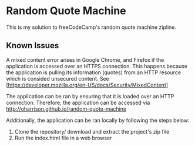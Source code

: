 # Random Quote Machine

This is my solution to freeCodeCamp's random quote machine zipline.

## Known Issues
A mixed content error arises in Google Chrome, and Firefox if the application is accessed over an HTTPS connection. This happens because the application is pulling its information (quotes) from an HTTP resource which is consided unsecured content. See [https://developer.mozilla.org/en-US/docs/Security/MixedContent]

The application can be ran by ensuring that it is loaded over an HTTP connection. Therefore, the application can be accessed via http://oharrison.github.io/random-quote-machine

Additionally, the application can be ran locally by following the steps below:
<ol>
  <li>Clone the repository/ download and extract the project's zip file</li>
  <li>Run the index.html file in a web browser</li>
</ol>
